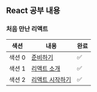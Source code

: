 ## React 공부 내용

### 처음 만난 리액트

| 색션   | 내용                                                                                                                                                                                        | 완료               |
| ------ | ------------------------------------------------------------------------------------------------------------------------------------------------------------------------------------------- | ------------------ |
| 색션 0 | [준비하기](https://github.com/Heo-Tae-Min/React_Study/blob/main/%EC%83%89%EC%85%98%200.%20%EC%A4%80%EB%B9%84%ED%95%98%EA%B8%B0/%EC%83%89%EC%85%980.md)                                      | :white_check_mark: |
| 색션 1 | [리액트 소개](https://github.com/Heo-Tae-Min/React_Study/blob/main/%EC%83%89%EC%85%98%201.%20%EB%A6%AC%EC%95%A1%ED%8A%B8%20%EC%86%8C%EA%B0%9C/%EC%83%89%EC%85%981.md)                       | :white_check_mark: |
| 색션 2 | [리액트 시작하기](https://github.com/Heo-Tae-Min/React_Study/blob/main/%EC%83%89%EC%85%98%202.%20%EB%A6%AC%EC%95%A1%ED%8A%B8%20%EC%8B%9C%EC%9E%91%ED%95%98%EA%B8%B0/%EC%83%89%EC%85%982.md) | :white_check_mark: |
